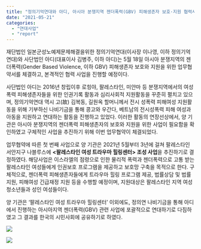 ```yaml
---
title: "정의기억연대와 아디, 아시아 분쟁지역 젠더폭력(GBV) 피해생존자 보호·지원 협력사업 시작"
date: "2021-05-21"
categories: 
  - "연대사업"
  - "report"
---
```


재단법인 일본군성노예제문제해결을위한 정의기억연대(이사장 이나영, 이하 정의기억연대)와 사단법인 아디(대표이사 김병주, 이하 아디)는 5월 18일 아시아 분쟁지역의 젠더폭력(Gender Based Violence, 이하 GBV) 피해생존자 보호와 지원을 위한 업무협약서를 체결하고, 본격적인 협력 사업을 진행할 예정이다.

사단법인 아디는 2016년 창립이후 로힝야, 팔레스타인, 미얀마 등 분쟁지역에서의 여성폭력 피해생존자들을 위한 인권기록 활동과 심리사회적 지원활동을 꾸준히 펼치고 있으며, 정의기억연대 역시 고(故) 김복동, 길원옥 할머니께서 전시 성폭력 피해여성 지원활동을 위해 기부하신 나비기금을 통해 콩고와 우간다, 베트남의 전시성폭력 피해 여성과 아동을 지원하고 연대하는 활동을 진행하고 있었다. 이러한 활동의 연장선상에서, 양 기관은 아시아 분쟁지역의 젠더폭력 피해생존자의 보호와 지원을 위한 사업이 필요함을 확인하였고 구체적인 사업을 추진하기 위해 이번 업무협약이 체결되었다.  
  
업무협약에 따른 첫 번째 사업으로 양 기관은 2021년 5월부터 3년에 걸쳐 팔레스타인 서안지구 나블루스에 **<팔레스타인 여성 트라우마 힐링센터> 조성 사업**을 추진하기로 결정하였다. 해당사업은 이스라엘의 점령으로 인한 물리적 폭력과 젠더폭력으로 고통 받는 팔레스타인 여성들에게 인권보호 프로그램을 제공하고 보호망 구축을 목적으로 한다. 구체적으로, 젠더폭력 피해생존자들에게 트라우마 힐링 프로그램 제공, 법률상담 및 법률지원, 피해여성 긴급재정 지원 등을 수행할 예정이며, 지원대상은 팔레스타인 지역 여성 청소년들과 성인 여성들이다.

양 기관은 ‘팔레스타인 여성 트라우마 힐링센터’ 이외에도, 정의연 나비기금을 통해 아디에서 진행하는 아시아지역 젠더폭력(GBV) 관련 사업에 포괄적으로 연대하기로 다짐하였고 그 결과를 한국의 시민사회에 공유하기로 하였다.

![](https://r2.womenandwar.net/2021/05/noname01.jpg)

![](https://r2.womenandwar.net/2021/05/noname01-1.jpg)
